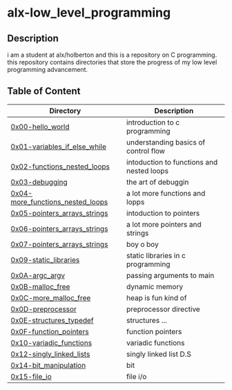 # alx-low_level_programming
## Description
i am a student at alx/holberton and this is a repository on C programming.
this repository contains directories that store the progress of my low level
programming advancement.
## Table of Content
| Directory | Description |
| --------- | ----------- |
| [0x00-hello_world](0x00-hello_world) | introduction to c programming |
| [0x01-variables_if_else_while](0x01-variables_if_else_while) | understanding basics of control flow |
| [0x02-functions_nested_loops](0x02-functions_nested_loops) | intoduction to functions and nested loops |
| [0x03-debugging](0x03-debugging) | the art of debuggin |
| [0x04-more_functions_nested_loops](0x04-more_functions_nested_loops) | a lot more functions and lopps |
| [0x05-pointers_arrays_strings](0x05-pointers_arrays_strings) | intoduction to pointers |
| [0x06-pointers_arrays_strings](0x06-pointers_arrays_strings) | a lot more pointers and strings |
| [0x07-pointers_arrays_strings](0x07-pointers_arrays_strings) | boy o boy |
| [0x09-static_libraries](0x09-static_libraries) | static libraries in c programming |
| [0x0A-argc_argv](0x0A-argc_argv) | passing arguments to main |
| [0x0B-malloc_free](0x0B-malloc_free) | dynamic memory |
| [0x0C-more_malloc_free](0x0C-more_malloc_free) | heap is fun kind of |
| [0x0D-preprocessor](0x0D-preprocessor) | preprocessor directive |
| [0x0E-structures_typedef](0x0E-structures_typedef) | structures ... |
| [0x0F-function_pointers](0x0F-function_pointers) | function pointers |
| [0x10-variadic_functions](0x10-variadic_functions) | variadic functions |
| [0x12-singly_linked_lists](0x12-singly_linked_lists) | singly linked list D.S|
| [0x14-bit_manipulation](0x14-bit_manipulation) | bit |
| [0x15-file_io](0x15-file_io) | file i/o |
